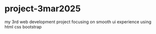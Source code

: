 # project-3mar2025
my 3rd web development project focusing on smooth ui experience using html css bootstrap
